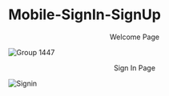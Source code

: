 # Mobile-SignIn-SignUp


<center>Welcome Page</center>

![Group 1447](https://github.com/shamsky777/Mobile-SignIn-SignUp/assets/111402885/f0824e5b-9066-4376-a5c4-b250244ccd4e)

<center>Sign In Page</center>

![Signin](https://github.com/shamsky777/Mobile-SignIn-SignUp/assets/111402885/149879ea-9982-48da-bfb4-c338e7b40ec8)
